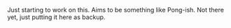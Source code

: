 Just starting to work on this. Aims to be something like Pong-ish. Not there yet, just putting it here as backup.

